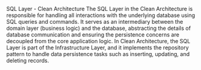 SQL Layer - Clean Architecture
The SQL Layer in the Clean Architecture is responsible for handling all interactions with the underlying database using SQL queries and commands. It serves as an intermediary between the domain layer (business logic) and the database, abstracting the details of database communication and ensuring the persistence concerns are decoupled from the core application logic.
In Clean Architecture, the SQL Layer is part of the Infrastructure Layer, and it implements the repository pattern to handle data persistence tasks such as inserting, updating, and deleting records.